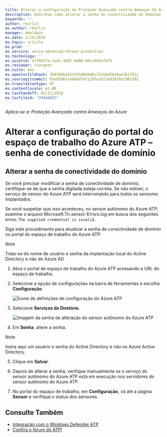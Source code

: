 ```yaml
---
title: Alterar a configuração da Proteção Avançada contra Ameaças do Azure – senha de conectividade de domínio | Microsoft Docs
description: Descreve como alterar a senha de conectividade de domínio no sensor autônomo do Azure ATP.
keywords: ''
author: rkarlin
ms.author: rkarlin
manager: mbaldwin
ms.date: 2/14/2018
ms.topic: article
ms.prod: ''
ms.service: azure-advanced-threat-protection
ms.technology: ''
ms.assetid: e7f065fa-1ad1-4e87-bd80-99cc695efbf5
ms.reviewer: itargoet
ms.suite: ems
ms.openlocfilehash: 369f00b1b33fe509850bc331b0d5b45ae161f91c
ms.sourcegitcommit: 03e959b7ce4b6df421297e1872e028793c967302
ms.translationtype: HT
ms.contentlocale: pt-BR
ms.lasthandoff: 02/21/2018
ms.locfileid: "29444822"
---
```

*Aplica-se a: Proteção Avançada contra Ameaças do Azure*



# <a name="change-azure-atp-workspace-portal-configuration---domain-connectivity-password"></a>Alterar a configuração do portal do espaço de trabalho do Azure ATP – senha de conectividade de domínio



## <a name="change-the-domain-connectivity-password"></a>Alterar a senha de conectividade do domínio
Se você precisar modificar a senha de conectividade de domínio, certifique-se de que a senha digitada esteja correta. Se não estiver, o serviço de sensor do Azure ATP será interrompido para todos os sensores implantados.

Se você suspeitar que isso aconteceu, no sensor autônomo do Azure ATP, examine o arquivo Microsoft.Tri.sensor-Errors.log em busca dos seguintes erros: `The supplied credential is invalid.`

Siga este procedimento para atualizar a senha de conectividade de domínio no portal do espaço de trabalho do Azure ATP:

> [!NOTE]
> Trata-se do nome de usuário e senha da implantação local do Active Directory e não do Azure AD.

1.  Abra o portal de espaço de trabalho do Azure ATP acessando a URL do espaço de trabalho.

2.  Selecione a opção de configurações na barra de ferramentas e escolha **Configuração**.

    ![Ícone de definições de configuração do Azure ATP](media/atp-config-menu.png)

3.  Selecione **Serviços de Diretório**.

    ![Imagem da senha de alteração do sensor autônomo do Azure ATP](media/directory-services.png)

4.  Em **Senha**, altere a senha.

 > [!NOTE]
 > Insira aqui um usuário e senha do Active Directory e não no Azure Active Directory.

5.  Clique em **Salvar**.

6.  Depois de alterar a senha, verifique manualmente se o serviço do sensor autônomo do Azure ATP está em execução nos servidores do sensor autônomo do Azure ATP.

7. No portal do espaço de trabalho, em **Configuração**, vá até a página **Sensor** e verifique o status dos sensores.

## <a name="see-also"></a>Consulte Também

- [Integração com o Windows Defender ATP](integrate-wd-atp.md)
- [Confira o fórum do ATP!](https://aka.ms/azureatpcommunity)